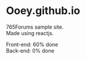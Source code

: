 # Ooey.github.io
765Forums sample site.   
Made using reactjs.  


Front-end: 60% done  
Back-end: 0% done
